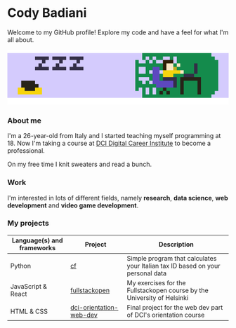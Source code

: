 # <span>Cody Badiani</span>

Welcome to my GitHub profile!
Explore my code and have a feel for what I'm all about.

![pixel art gif of me at work](./gh-anim.gif)

### About me

I'm a 26-year-old from Italy and I started teaching myself programming at 18. Now I'm taking a course at [DCI Digital Career Institute](https://digitalcareerinstitute.org/) to become a professional.

On my free time I knit sweaters and read a bunch.

### Work

I'm interested in lots of different fields, namely **research**, **data science**, **web development** and **video game development**.

### My projects

| Language(s) and frameworks | Project | Description|
| --- | --- | --- |
| Python | [cf](https://github.com/spszk/cf) | Simple program that calculates your Italian tax ID based on your personal data |
| JavaScript & React | [fullstackopen](https://github.com/spszk/fullstackopen) | My exercises for the Fullstackopen course by the University of Helsinki |
| HTML & CSS | [dci-orientation-web-dev](https://github.com/spszk/dci-orientation-web-dev) | Final project for the web dev part of DCI's orientation course |
